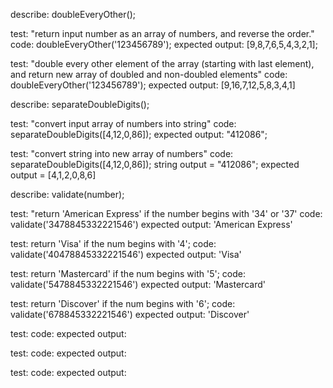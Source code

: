 describe: doubleEveryOther();

test: "return input number as an array of numbers, and reverse the order."
code: doubleEveryOther('123456789');
expected output: [9,8,7,6,5,4,3,2,1];

test: "double every other element of the array (starting with last element), and return new array of doubled and non-doubled elements"
code: doubleEveryOther('123456789');
expected output: [9,16,7,12,5,8,3,4,1]

describe: separateDoubleDigits();

test: "convert input array of numbers into string"
code: separateDoubleDigits([4,12,0,86]);
expected output: "412086";

test: "convert string into new array of numbers"
code: separateDoubleDigits([4,12,0,86]);
string output = "412086";
expected output = [4,1,2,0,8,6]

describe: validate(number);

test: "return 'American Express' if the number begins with '34' or '37'
code: validate('3478845332221546')
expected output: 'American Express'

test: return 'Visa' if the num begins with '4';
code: validate('40478845332221546')
expected output: 'Visa'

test: return 'Mastercard' if the num begins with '5';
code: validate('5478845332221546')
expected output: 'Mastercard'

test: return 'Discover' if the num begins with '6';
code: validate('678845332221546')
expected output: 'Discover'

test:
code:
expected output: 

test:
code:
expected output: 

test:
code:
expected output: 